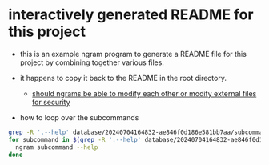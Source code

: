 # interactively generated README for this project

- this is an example ngram program to generate a README file for this project by combining together various files.
- it happens to copy it back to the README in the root directory.
  - [should ngrams be able to modify each other or modify external files for security](/database/20240712162129-bec61b6ccd3655ec29c4)

- how to loop over the subcommands
```bash
grep -R '.--help' database/20240704164832-ae846f0d186e581bb7aa/subcommands | cut -d : -f 1 | awk -F / '{print $NF}'
for subcommand in $(grep -R '.--help' database/20240704164832-ae846f0d186e581bb7aa/subcommands | cut -d : -f 1 | awk -F / '{print $NF}'); do
  ngram subcommand --help
done
```

